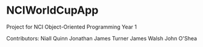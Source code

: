 NCIWorldCupApp
==============

Project for NCI Object-Oriented Programming Year 1

Contributors:
Niall Quinn
Jonathan James Turner
James Walsh
John O'Shea
